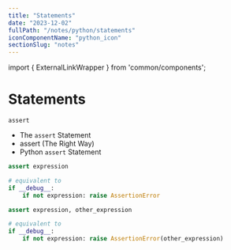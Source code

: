 ```yaml
---
title: "Statements"
date: "2023-12-02"
fullPath: "/notes/python/statements"
iconComponentName: "python_icon"
sectionSlug: "notes"
---
```


import { ExternalLinkWrapper } from 'common/components';

# Statements

`assert`
- <ExternalLinkWrapper href="https://docs.python.org/3/reference/simple_stmts.html#the-assert-statement">The `assert` Statement</ExternalLinkWrapper>
- <ExternalLinkWrapper href="https://python-reference.readthedocs.io/en/latest/docs/statements/assert.html">assert (The Right Way)</ExternalLinkWrapper>
- <ExternalLinkWrapper href="https://realpython.com/python-assert-statement/">Python `assert` Statement</ExternalLinkWrapper>

```python
assert expression

# equivalent to
if __debug__:
    if not expression: raise AssertionError

assert expression, other_expression

# equivalent to
if __debug__:
    if not expression: raise AssertionError(other_expression)

```
